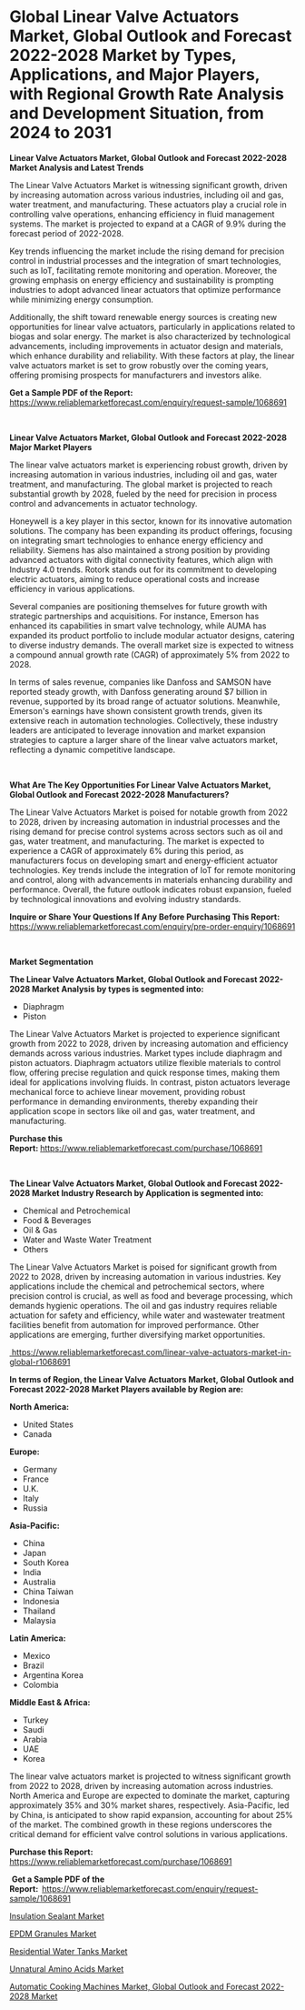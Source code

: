 <p><h1>Global Linear Valve Actuators Market, Global Outlook and Forecast 2022-2028 Market by Types, Applications, and Major Players, with Regional Growth Rate Analysis and Development Situation, from 2024 to 2031</h1></p><p><strong>Linear Valve Actuators Market, Global Outlook and Forecast 2022-2028 Market Analysis and Latest Trends</strong></p>
<p><p>The Linear Valve Actuators Market is witnessing significant growth, driven by increasing automation across various industries, including oil and gas, water treatment, and manufacturing. These actuators play a crucial role in controlling valve operations, enhancing efficiency in fluid management systems. The market is projected to expand at a CAGR of 9.9% during the forecast period of 2022-2028. </p><p>Key trends influencing the market include the rising demand for precision control in industrial processes and the integration of smart technologies, such as IoT, facilitating remote monitoring and operation. Moreover, the growing emphasis on energy efficiency and sustainability is prompting industries to adopt advanced linear actuators that optimize performance while minimizing energy consumption. </p><p>Additionally, the shift toward renewable energy sources is creating new opportunities for linear valve actuators, particularly in applications related to biogas and solar energy. The market is also characterized by technological advancements, including improvements in actuator design and materials, which enhance durability and reliability. With these factors at play, the linear valve actuators market is set to grow robustly over the coming years, offering promising prospects for manufacturers and investors alike.</p></p>
<p><strong>Get a Sample PDF of the Report:&nbsp;</strong> <a href="https://www.reliablemarketforecast.com/enquiry/request-sample/1068691">https://www.reliablemarketforecast.com/enquiry/request-sample/1068691</a></p>
<p>&nbsp;</p>
<p><strong>Linear Valve Actuators Market, Global Outlook and Forecast 2022-2028 Major Market Players</strong></p>
<p><p>The linear valve actuators market is experiencing robust growth, driven by increasing automation in various industries, including oil and gas, water treatment, and manufacturing. The global market is projected to reach substantial growth by 2028, fueled by the need for precision in process control and advancements in actuator technology.</p><p>Honeywell is a key player in this sector, known for its innovative automation solutions. The company has been expanding its product offerings, focusing on integrating smart technologies to enhance energy efficiency and reliability. Siemens has also maintained a strong position by providing advanced actuators with digital connectivity features, which align with Industry 4.0 trends. Rotork stands out for its commitment to developing electric actuators, aiming to reduce operational costs and increase efficiency in various applications.</p><p>Several companies are positioning themselves for future growth with strategic partnerships and acquisitions. For instance, Emerson has enhanced its capabilities in smart valve technology, while AUMA has expanded its product portfolio to include modular actuator designs, catering to diverse industry demands. The overall market size is expected to witness a compound annual growth rate (CAGR) of approximately 5% from 2022 to 2028.</p><p>In terms of sales revenue, companies like Danfoss and SAMSON have reported steady growth, with Danfoss generating around $7 billion in revenue, supported by its broad range of actuator solutions. Meanwhile, Emerson's earnings have shown consistent growth trends, given its extensive reach in automation technologies. Collectively, these industry leaders are anticipated to leverage innovation and market expansion strategies to capture a larger share of the linear valve actuators market, reflecting a dynamic competitive landscape.</p></p>
<p>&nbsp;</p>
<p><strong>What Are The Key Opportunities For Linear Valve Actuators Market, Global Outlook and Forecast 2022-2028 Manufacturers?</strong></p>
<p><p>The Linear Valve Actuators Market is poised for notable growth from 2022 to 2028, driven by increasing automation in industrial processes and the rising demand for precise control systems across sectors such as oil and gas, water treatment, and manufacturing. The market is expected to experience a CAGR of approximately 6% during this period, as manufacturers focus on developing smart and energy-efficient actuator technologies. Key trends include the integration of IoT for remote monitoring and control, along with advancements in materials enhancing durability and performance. Overall, the future outlook indicates robust expansion, fueled by technological innovations and evolving industry standards.</p></p>
<p><strong>Inquire or Share Your Questions If Any Before Purchasing This Report:</strong> <a href="https://www.reliablemarketforecast.com/enquiry/pre-order-enquiry/1068691">https://www.reliablemarketforecast.com/enquiry/pre-order-enquiry/1068691</a></p>
<p>&nbsp;</p>
<p><strong>Market Segmentation</strong></p>
<p><strong>The Linear Valve Actuators Market, Global Outlook and Forecast 2022-2028 Market Analysis by types is segmented into:</strong></p>
<p><ul><li>Diaphragm</li><li>Piston</li></ul></p>
<p><p>The Linear Valve Actuators Market is projected to experience significant growth from 2022 to 2028, driven by increasing automation and efficiency demands across various industries. Market types include diaphragm and piston actuators. Diaphragm actuators utilize flexible materials to control flow, offering precise regulation and quick response times, making them ideal for applications involving fluids. In contrast, piston actuators leverage mechanical force to achieve linear movement, providing robust performance in demanding environments, thereby expanding their application scope in sectors like oil and gas, water treatment, and manufacturing.</p></p>
<p><strong>Purchase this Report:&nbsp;</strong><a href="https://www.reliablemarketforecast.com/purchase/1068691">https://www.reliablemarketforecast.com/purchase/1068691</a></p>
<p>&nbsp;</p>
<p><strong>The Linear Valve Actuators Market, Global Outlook and Forecast 2022-2028 Market Industry Research by Application is segmented into:</strong></p>
<p><ul><li>Chemical and Petrochemical</li><li>Food & Beverages</li><li>Oil & Gas</li><li>Water and Waste Water Treatment</li><li>Others</li></ul></p>
<p><p>The Linear Valve Actuators Market is poised for significant growth from 2022 to 2028, driven by increasing automation in various industries. Key applications include the chemical and petrochemical sectors, where precision control is crucial, as well as food and beverage processing, which demands hygienic operations. The oil and gas industry requires reliable actuation for safety and efficiency, while water and wastewater treatment facilities benefit from automation for improved performance. Other applications are emerging, further diversifying market opportunities.</p></p>
<p><a href="https://www.reliablemarketforecast.com/linear-valve-actuators-market-in-global-r1068691">&nbsp;https://www.reliablemarketforecast.com/linear-valve-actuators-market-in-global-r1068691</a></p>
<p><strong>In terms of Region, the Linear Valve Actuators Market, Global Outlook and Forecast 2022-2028 Market Players available by Region are:</strong></p>
<p>
    <p> <strong> North America: </strong>
        <ul>
            <li>United States</li>
            <li>Canada</li>
        </ul>
        </p> 
    <p> <strong> Europe: </strong>
        <ul>
            <li>Germany</li>
            <li>France</li>
            <li>U.K.</li>
            <li>Italy</li>
            <li>Russia</li>
        </ul>
        </p> 
    <p> <strong> Asia-Pacific: </strong>
        <ul>
            <li>China</li>
            <li>Japan</li>
            <li>South Korea</li>
            <li>India</li>
            <li>Australia</li>
            <li>China Taiwan</li>
            <li>Indonesia</li>
            <li>Thailand</li>
            <li>Malaysia</li>
        </ul>
        </p> 
    <p> <strong> Latin America: </strong>
        <ul>
            <li>Mexico</li>
            <li>Brazil</li>
            <li>Argentina Korea</li>
            <li>Colombia</li>
        </ul>
        </p> 
    <p> <strong> Middle East & Africa: </strong>
        <ul>
            <li>Turkey</li>
            <li>Saudi</li>
            <li>Arabia</li>
            <li>UAE</li>
            <li>Korea</li>
        </ul>
    </p>
    </p>
<p><p>The linear valve actuators market is projected to witness significant growth from 2022 to 2028, driven by increasing automation across industries. North America and Europe are expected to dominate the market, capturing approximately 35% and 30% market shares, respectively. Asia-Pacific, led by China, is anticipated to show rapid expansion, accounting for about 25% of the market. The combined growth in these regions underscores the critical demand for efficient valve control solutions in various applications.</p></p>
<p><strong>Purchase this Report: </strong><a href="https://www.reliablemarketforecast.com/purchase/1068691">https://www.reliablemarketforecast.com/purchase/1068691</a></p>
<p>&nbsp;<strong>Get a Sample PDF of the Report:&nbsp;&nbsp;</strong><a href="https://www.reliablemarketforecast.com/enquiry/request-sample/1068691">https://www.reliablemarketforecast.com/enquiry/request-sample/1068691</a></p>
<p><strong></strong></p>
<p><p><a href="https://medium.com/@billyrice626/the-global-insulation-sealant-market-is-a-dynamic-and-growing-industry-da613062bde2">Insulation Sealant Market</a></p><p><a href="https://issuu.com/reportprime-2/docs/epdm-granules-market-size-2030.pptx_2f54e1170b9d05">EPDM Granules Market</a></p><p><a href="https://www.linkedin.com/pulse/insights-residential-water-tanks-industry-market-financial-n0koe?trackingId=AS7zFgIsRoK%2FkW%2B%2B%2B7fvUw%3D%3D">Residential Water Tanks Market</a></p><p><a href="https://issuu.com/reportprime-2/docs/unnatural-amino-acids-market-size-2_f1611d0f9980d5">Unnatural Amino Acids Market</a></p><p><a href="https://github.com/PeterParrish5/Market-Research-Report-List-6/blob/main/automatic-cooking-machines-market-global-outlook-and-forecast-2022-2028-market.md">Automatic Cooking Machines Market, Global Outlook and Forecast 2022-2028 Market</a></p></p>
